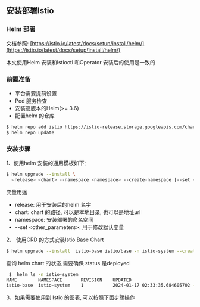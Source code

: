 ## 安装部署Istio

### Helm 部署

文档参照: [https://istio.io/latest/docs/setup/install/helm/](https://istio.io/latest/docs/setup/install/helm/)

本文使用Helm 安装和Istioctl 和Operator 安装后的使用是一致的

### 前置准备

- 平台需要提前设置
- Pod 服务检查
- 安装高版本的Helm(>= 3.6)
- 配置helm 的仓库

```bash
$ helm repo add istio https://istio-release.storage.googleapis.com/charts
$ helm repo update
```

### 安装步骤

1、使用helm 安装的通用模板如下;

```bash
$ helm upgrade --install \
  <release> <chart> --namespace <namespace> --create-namespace [--set <other_parameters>]
```

变量用途

- release: 用于安装后的helm 名字
- chart: chart 的路径, 可以是本地目录, 也可以是地址url
- namespace: 安装部署的命名空间
- --set <other_parameters>: 用于修改默认变量

2、 使用CRD 的方式安装Istio Base Chart 

```bash
$ helm upgrade --install  istio-base istio/base -n istio-system --create-namespace --set defaultRevision=default
```

查询 helm chart 的状态,需要确保 status 是deployed

```bash
 $  helm ls -n istio-system
NAME      	NAMESPACE   	REVISION	UPDATED                                	STATUS  	CHART      	APP VERSION
istio-base	istio-system	1       	2024-01-17 02:33:35.684605702 -0500 EST	deployed	base-1.20.2	1.20.2
```

3、如果需要使用到 Istio 的图表, 可以按照下面步骤操作

```bash
```

